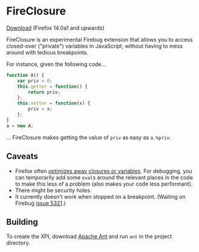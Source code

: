 FireClosure
===========
[Download](http://simonsoftware.se/other/fb/fireclosure-0.2b2.xpi) (Firefox 14.0a1 and upwards)

FireClosure is an experimental Firebug extension that allows you to access closed-over ("private") variables in JavaScript, without having to mess around with tedious breakpoints.

For instance, given the following code...

``` javascript
function A() {
    var priv = 0;
    this.getter = function() {
        return priv;
    };
    this.setter = function(x) {
        priv = x;
    };
}
a = new A;
```
... FireClosure makes getting the value of `priv` as easy as `a.%priv`.

Caveats
-------
- Firefox often [optimizes away closures or variables](https://developer.mozilla.org/En/SpiderMonkey/Internals/Functions#Script_functions). For debugging, you can temporarily add some `eval`s around the relevant places in the code to make this less of a problem (also makes your code less performant).
- There might be security holes.
- It currently doesn't work when stopped on a breakpoint. (Waiting on Firebug [issue 5321](http://code.google.com/p/fbug/issues/detail?id=5321).)

Building
--------
To create the XPI, download [Apache Ant](http://ant.apache.org/) and run `ant` in the project directory.
